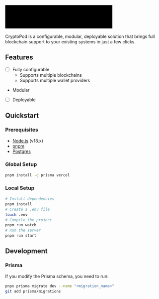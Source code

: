 <img src="./CryptoPod.png" alt="CryptoPod" style="filter: invert(100%);">

CryptoPod is a configurable, modular, deployable solution that brings full blockchain support to your existing systems in just a few clicks.

## Features

- [ ] Fully configurable
  - Supports multiple blockchains
  - Supports multiple wallet providers
- Modular
- [ ] Deployable <!-- TODO: Add a deployable HOWTO -->

## Quickstart

### Prerequisites

- [Node.js](https://nodejs.org/en/download/) (v18.x)
- [pnpm](https://pnpm.io/installation)
- [Postgres](https://www.postgresql.org/download/)

### Global Setup

```bash
pnpm install -g prisma vercel
```

### Local Setup

```bash
# Install dependencies
pnpm install
# Create a .env file
touch .env
# Compile the project
pnpm run watch
# Run the server
pnpm run start
```

## Development

### Prisma

If you modify the Prisma schema, you need to run:

```bash
pnpx prisma migrate dev --name "<migration_name>"
git add prisma/migrations
```
